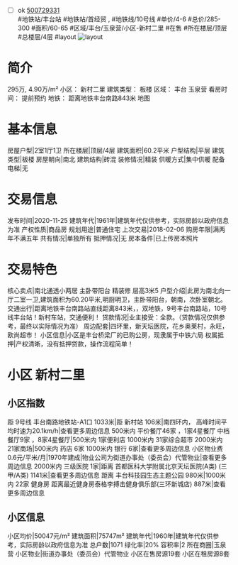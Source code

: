 - [ ] ok [500729331](https://bj.5i5j.com/ershoufang/500729331.html)  
 #地铁站/丰台站 #地铁站/首经贸 ,  #地铁线/10号线
#单价/4-6 #总价/285-300 #面积/60-65   #区域/丰台/玉泉营/小区-新村二里 #在售 #所在楼层/顶层 #总楼层/4层 #layout 
![layout](http://image2.5i5j.com//group1/M00/F3/09/CgqJMV7bWxaAMcj5AAPOT6or8nU150.jpg_P5.jpg) 
# 简介 
 295万,  4.90万/m² 
小区： 新村二里
建筑类型： 板楼
区域： 丰台 玉泉营
看房时间： 提前预约
地铁： 距离地铁丰台南路843米 地图
# 基本信息 
 房屋户型|2室1厅1卫
所在楼层|顶层/4层
建筑面积|60.2平米
户型结构|平层
建筑类型|板楼
房屋朝向|南北
建筑结构|砖混
装修情况|精装
供暖方式|集中供暖
配备电梯|无
# 交易信息 
 发布时间|2020-11-25
建筑年代|1961年|建筑年代仅供参考，实际房龄以政府信息为准
产权性质|商品房
规划用途|普通住宅
上次交易|2018-02-06
购房年限|满两年不满五年
共有情况|单独所有
抵押情况|无
房本备件|已上传房本照片
# 交易特色 
 核心卖点|南北通透小两居 主卧带阳台 精装修  层高3米5
户型介绍|此房为南北向一厅二室一卫,建筑面积为60.20平米,明厨明卫，主卧带阳台，朝南，次卧室朝北。
交通出行|距离地铁丰台南路站直线距离843米，，双地铁，9号丰台南路站，10号线丰台站！新村车站，交通便利！
贷款情况|业主接受：全款。（贷款情况仅供参考，最终以实际情况为准）
周边配套|四环里，新天坛医院，花乡奥莱村，永旺，欧尚超市！
小区信息|小区是丰台桥梁厂的已购公房，现隶属于中铁六局
权属抵押|产权清晰，没有抵押贷款，操作流程简单！
# 小区 新村二里
## 小区指数 
 距 9号线 丰台南路地铁站-A1口 1033米|距 新村站 106米|南四环内， 高峰时间平均时速为20.1km/h|查看更多周边信息
500米内 平价餐厅46家 ，1家4星餐厅
中档餐厅9家 ，8家4星餐厅|500米内 1家便利店
1000米内 31家综合超市
2000米内 21家商场|500米内 药店 6家
1000米内 银行 6家|查看更多周边信息
小区物业费0.6元/平米/月|1970年建成|物业公司为街道办事处（委员会）代管物业|查看更多周边信息
2000米内 三级医院 1家|距离 首都医科大学附属北京天坛医院(A类) (三甲/A类) 1141米|查看更多周边信息
距离 丰台科技园生态主题公园 980米|1000米内 22家 健身房
距离最近健身房泰格李搏击健身俱乐部(三环新城店) 887米|查看更多周边信息
## 小区信息 
 小区均价|50047元/m²
建筑面积|75747m²
建筑年代|1960年|建筑年代仅供参考，实际房龄以政府信息为准
总户数|1071
绿化率|20%
容积率|2
所在商圈|玉泉营
小区物业|街道办事处（委员会）代管物业
小区在售房源19套
小区在租房源8套
